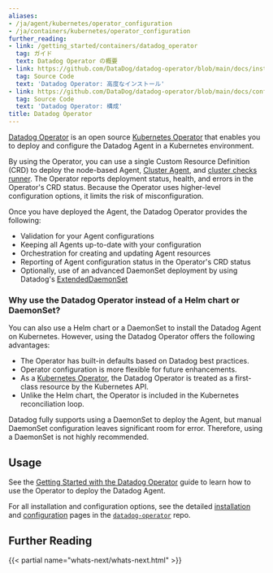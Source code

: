 ```yaml
---
aliases:
- /ja/agent/kubernetes/operator_configuration
- /ja/containers/kubernetes/operator_configuration
further_reading:
- link: /getting_started/containers/datadog_operator
  tag: ガイド
  text: Datadog Operator の概要
- link: https://github.com/DataDog/datadog-operator/blob/main/docs/installation.md
  tag: Source Code
  text: 'Datadog Operator: 高度なインストール'
- link: https://github.com/DataDog/datadog-operator/blob/main/docs/configuration.v2alpha1.md
  tag: Source Code
  text: 'Datadog Operator: 構成'
title: Datadog Operator
---
```


[Datadog Operator][1] is an open source [Kubernetes Operator][2] that enables you to deploy and configure the Datadog Agent in a Kubernetes environment. 

By using the Operator, you can use a single Custom Resource Definition (CRD) to deploy the node-based Agent, [Cluster Agent][3], and [cluster checks runner][4]. The Operator reports deployment status, health, and errors in the Operator's CRD status. Because the Operator uses higher-level configuration options, it limits the risk of misconfiguration.

Once you have deployed the Agent, the Datadog Operator provides the following:

- Validation for your Agent configurations
- Keeping all Agents up-to-date with your configuration
- Orchestration for creating and updating Agent resources
- Reporting of Agent configuration status in the Operator's CRD status
- Optionally, use of an advanced DaemonSet deployment by using Datadog's [ExtendedDaemonSet][5]

### Why use the Datadog Operator instead of a Helm chart or DaemonSet?

You can also use a Helm chart or a DaemonSet to install the Datadog Agent on Kubernetes. However, using the Datadog Operator offers the following advantages:

- The Operator has built-in defaults based on Datadog best practices.
- Operator configuration is more flexible for future enhancements.
- As a [Kubernetes Operator][2], the Datadog Operator is treated as a first-class resource by the Kubernetes API.
- Unlike the Helm chart, the Operator is included in the Kubernetes reconciliation loop.

Datadog fully supports using a DaemonSet to deploy the Agent, but manual DaemonSet configuration leaves significant room for error. Therefore, using a DaemonSet is not highly recommended.

## Usage

See the [Getting Started with the Datadog Operator][6] guide to learn how to use the Operator to deploy the Datadog Agent. 

For all installation and configuration options, see the detailed [installation][7] and [configuration][8] pages in the [`datadog-operator`][1] repo. 

## Further Reading

{{< partial name="whats-next/whats-next.html" >}}

[1]: http://github.com/DataDog/datadog-operator
[2]: https://kubernetes.io/docs/concepts/extend-kubernetes/operator/
[3]: /ja/containers/cluster_agent
[4]: /ja/containers/cluster_agent/clusterchecks
[5]: https://github.com/DataDog/extendeddaemonset
[6]: /ja/getting_started/containers/datadog_operator
[7]: https://github.com/DataDog/datadog-operator/blob/main/docs/installation.md
[8]: https://github.com/DataDog/datadog-operator/blob/main/docs/configuration.v2alpha1.md